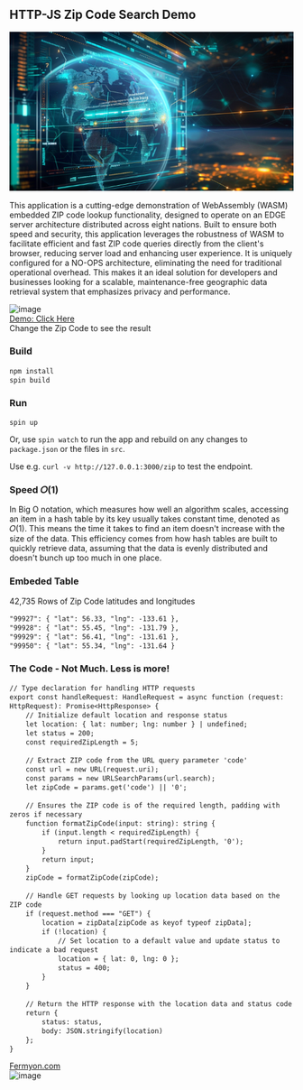 ## HTTP-JS Zip Code Search Demo

![alt text](image.png) 

This application is a cutting-edge demonstration of WebAssembly (WASM) embedded ZIP code lookup functionality, designed to operate on an EDGE server architecture distributed across eight nations. Built to ensure both speed and security, this application leverages the robustness of WASM to facilitate efficient and fast ZIP code queries directly from the client's browser, reducing server load and enhancing user experience. It is uniquely configured for a NO-OPS architecture, eliminating the need for traditional operational overhead. This makes it an ideal solution for developers and businesses looking for a scalable, maintenance-free geographic data retrieval system that emphasizes privacy and performance.

![image](https://github.com/w3point0/zip-code-embedded/assets/993459/0e2b1485-4bbf-4c3e-8a03-989c11b62814)  
[Demo: Click Here](https://zip-code-embedded-rlrioea8.fermyon.app/zip?code=89144)  
Change the Zip Code to see the result  

### Build

```console
npm install
spin build
```

### Run

```console
spin up
```

Or, use `spin watch` to run the app and rebuild on any changes to `package.json` or the files in `src`.

Use e.g. `curl -v http://127.0.0.1:3000/zip` to test the endpoint.

### Speed 𝑂(1)

In Big O notation, which measures how well an algorithm scales, accessing an item in a hash table by its key usually takes constant time, denoted as 𝑂(1). This means the time it takes to find an item doesn't increase with the size of the data. This efficiency comes from how hash tables are built to quickly retrieve data, assuming that the data is evenly distributed and doesn't bunch up too much in one place.

### Embeded Table

42,735 Rows of Zip Code latitudes and longitudes 

```
"99927": { "lat": 56.33, "lng": -133.61 },
"99928": { "lat": 55.45, "lng": -131.79 },
"99929": { "lat": 56.41, "lng": -131.61 },
"99950": { "lat": 55.34, "lng": -131.64 }
```

### The Code - Not Much. Less is more! 
```
// Type declaration for handling HTTP requests
export const handleRequest: HandleRequest = async function (request: HttpRequest): Promise<HttpResponse> {
    // Initialize default location and response status
    let location: { lat: number; lng: number } | undefined;
    let status = 200;
    const requiredZipLength = 5;

    // Extract ZIP code from the URL query parameter 'code'
    const url = new URL(request.uri);
    const params = new URLSearchParams(url.search);
    let zipCode = params.get('code') || '0';

    // Ensures the ZIP code is of the required length, padding with zeros if necessary
    function formatZipCode(input: string): string {
        if (input.length < requiredZipLength) {
            return input.padStart(requiredZipLength, '0');
        }
        return input;
    }
    zipCode = formatZipCode(zipCode);

    // Handle GET requests by looking up location data based on the ZIP code
    if (request.method === "GET") {
        location = zipData[zipCode as keyof typeof zipData];
        if (!location) {
            // Set location to a default value and update status to indicate a bad request
            location = { lat: 0, lng: 0 };
            status = 400;
        }
    }
    
    // Return the HTTP response with the location data and status code
    return {
        status: status,
        body: JSON.stringify(location)
    };
}

```

[Fermyon.com](https://www.fermyon.com/)  
![image](https://github.com/w3point0/zip-code-embedded/assets/993459/79b4eaf2-c04c-42b4-b106-64d1b4ad049d)  



